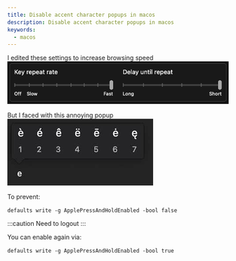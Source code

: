 ```yaml
---
title: Disable accent character popups in macos
description: Disable accent character popups in macos
keywords:
  - macos
---
```


I edited these settings to increase browsing speed  
![Macos keyboard settings](../../../assets/image/macos-keyboard-settings.png)  

But I faced with this annoying popup  
![Keyboard popup](../../../assets/image/macos-accent-popup.jpeg)

To prevent:
``` shell
defaults write -g ApplePressAndHoldEnabled -bool false
```

:::caution
Need to logout
:::

You can enable again via:
``` shell
defaults write -g ApplePressAndHoldEnabled -bool true
```
